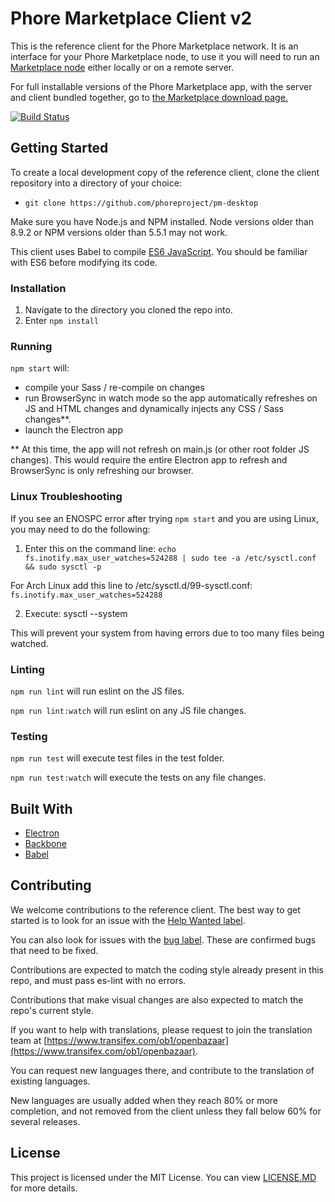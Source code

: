 # Phore Marketplace Client v2

This is the reference client for the Phore Marketplace network. It is an interface for your Phore Marketplace node, to use it you will need to run an [Marketplace node](https://github.com/phoreproject/pm-go) either locally or on a remote server.

For full installable versions of the Phore Marketplace app, with the server and client bundled together, go to [the Marketplace download page.](https://phore.io/marketplace/)

[![Build Status](https://travis-ci.org/phoreproject/pm-desktop.svg?branch=master)](https://travis-ci.org/phoreproject/pm-desktop)

## Getting Started

To create a local development copy of the reference client, clone the client repository into a directory of your choice:
- `git clone https://github.com/phoreproject/pm-desktop`

Make sure you have Node.js and NPM installed. Node versions older than 8.9.2 or NPM versions older than 5.5.1 may not work.

This client uses Babel to compile [ES6 JavaScript](https://github.com/lukehoban/es6features). You should be familiar with ES6 before modifying its code.

### Installation

1. Navigate to the directory you cloned the repo into.
2. Enter `npm install`

### Running

`npm start` will:
- compile your Sass / re-compile on changes
- run BrowserSync in watch mode so the app automatically refreshes on JS and HTML changes and dynamically injects any CSS / Sass changes**.
- launch the Electron app

** At this time, the app will not refresh on main.js (or other root folder JS changes). This would require the entire Electron app to refresh and BrowserSync is only refreshing our browser.

### Linux Troubleshooting

If you see an ENOSPC error after trying `npm start` and you are using Linux, you may need to do the following:

1. Enter this on the command line:
`echo fs.inotify.max_user_watches=524288 | sudo tee -a /etc/sysctl.conf && sudo sysctl -p`

For Arch Linux add this line to /etc/sysctl.d/99-sysctl.conf:
`fs.inotify.max_user_watches=524288`

2. Execute: sysctl --system

This will prevent your system from having errors due to too many files being watched.

### Linting

`npm run lint` will run eslint on the JS files.

`npm run lint:watch` will run eslint on any JS file changes.

### Testing

`npm run test` will execute test files in the test folder.

`npm run test:watch` will execute the tests on any file changes.


## Built With

* [Electron](https://electron.atom.io/)
* [Backbone](http://backbonejs.org/)
* [Babel](https://babeljs.io/)

## Contributing

We welcome contributions to the reference client. The best way to get started is to look for an issue with the [Help Wanted label](https://github.com/phoreproject/pm-desktop/labels/help%20wanted).

You can also look for issues with the [bug label](https://github.com/phoreproject/pm-desktop/labels/bug). These are confirmed bugs that need to be fixed.

Contributions are expected to match the coding style already present in this repo, and must pass es-lint with no errors.

Contributions that make visual changes are also expected to match the repo's current style.

If you want to help with translations, please request to join the translation team at [https://www.transifex.com/ob1/openbazaar](https://www.transifex.com/ob1/openbazaar).

You can request new languages there, and contribute to the translation of existing languages.

New languages are usually added when they reach 80% or more completion, and not removed from the client unless they fall below 60% for several releases.

## License
This project is licensed under the MIT License. You can view [LICENSE.MD](https://github.com/phoreproject/pm-desktop/blob/master/LICENSE) for more details.

